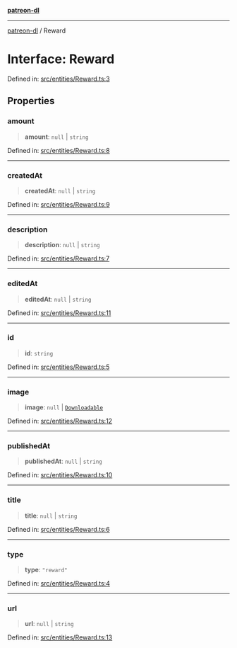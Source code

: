 [**patreon-dl**](../README.md)

***

[patreon-dl](../README.md) / Reward

# Interface: Reward

Defined in: [src/entities/Reward.ts:3](https://github.com/patrickkfkan/patreon-dl/blob/21cb889ad3b60a77d2f4678e5262807670e6d9d0/src/entities/Reward.ts#L3)

## Properties

### amount

> **amount**: `null` \| `string`

Defined in: [src/entities/Reward.ts:8](https://github.com/patrickkfkan/patreon-dl/blob/21cb889ad3b60a77d2f4678e5262807670e6d9d0/src/entities/Reward.ts#L8)

***

### createdAt

> **createdAt**: `null` \| `string`

Defined in: [src/entities/Reward.ts:9](https://github.com/patrickkfkan/patreon-dl/blob/21cb889ad3b60a77d2f4678e5262807670e6d9d0/src/entities/Reward.ts#L9)

***

### description

> **description**: `null` \| `string`

Defined in: [src/entities/Reward.ts:7](https://github.com/patrickkfkan/patreon-dl/blob/21cb889ad3b60a77d2f4678e5262807670e6d9d0/src/entities/Reward.ts#L7)

***

### editedAt

> **editedAt**: `null` \| `string`

Defined in: [src/entities/Reward.ts:11](https://github.com/patrickkfkan/patreon-dl/blob/21cb889ad3b60a77d2f4678e5262807670e6d9d0/src/entities/Reward.ts#L11)

***

### id

> **id**: `string`

Defined in: [src/entities/Reward.ts:5](https://github.com/patrickkfkan/patreon-dl/blob/21cb889ad3b60a77d2f4678e5262807670e6d9d0/src/entities/Reward.ts#L5)

***

### image

> **image**: `null` \| [`Downloadable`](../type-aliases/Downloadable.md)

Defined in: [src/entities/Reward.ts:12](https://github.com/patrickkfkan/patreon-dl/blob/21cb889ad3b60a77d2f4678e5262807670e6d9d0/src/entities/Reward.ts#L12)

***

### publishedAt

> **publishedAt**: `null` \| `string`

Defined in: [src/entities/Reward.ts:10](https://github.com/patrickkfkan/patreon-dl/blob/21cb889ad3b60a77d2f4678e5262807670e6d9d0/src/entities/Reward.ts#L10)

***

### title

> **title**: `null` \| `string`

Defined in: [src/entities/Reward.ts:6](https://github.com/patrickkfkan/patreon-dl/blob/21cb889ad3b60a77d2f4678e5262807670e6d9d0/src/entities/Reward.ts#L6)

***

### type

> **type**: `"reward"`

Defined in: [src/entities/Reward.ts:4](https://github.com/patrickkfkan/patreon-dl/blob/21cb889ad3b60a77d2f4678e5262807670e6d9d0/src/entities/Reward.ts#L4)

***

### url

> **url**: `null` \| `string`

Defined in: [src/entities/Reward.ts:13](https://github.com/patrickkfkan/patreon-dl/blob/21cb889ad3b60a77d2f4678e5262807670e6d9d0/src/entities/Reward.ts#L13)
